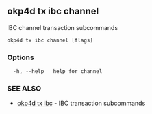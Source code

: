 ## okp4d tx ibc channel

IBC channel transaction subcommands

```
okp4d tx ibc channel [flags]
```

### Options

```
  -h, --help   help for channel
```

### SEE ALSO

* [okp4d tx ibc](okp4d_tx_ibc.md)	 - IBC transaction subcommands
